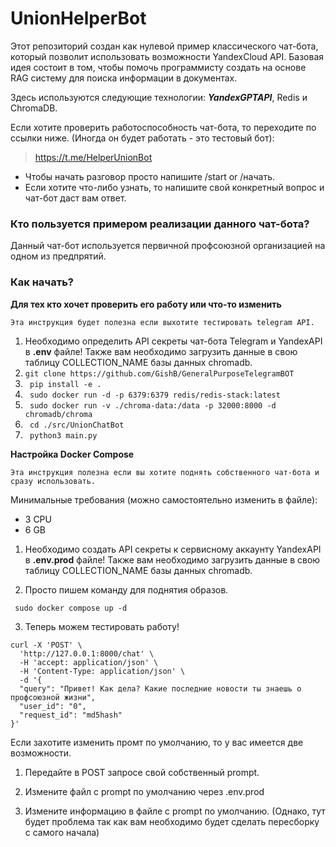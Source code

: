 # UnionHelperBot
 
 Этот репозиторий создан как нулевой пример классического чат-бота, который позволит использовать возможности 
 YandexCloud API. Базовая идея состоит в том, чтобы помочь программисту создать на основе RAG систему для поиска информации в документах.
 
 Здесь используются следующие технологии: ***YandexGPTAPI***, Redis и ChromaDB.

 Если хотите проверить работоспособность чат-бота, то переходите по ссылки ниже.
 (Иногда он будет работать - это тестовый бот):
> https://t.me/HelperUnionBot
 
 - Чтобы начать разговор просто напишите /start or /начать.
 - Если хотите что-либо узнать, то напишите свой конкретный вопрос и чат-бот даст вам ответ.


 ### Кто пользуется примером реализации данного чат-бота?

 Данный чат-бот используется первичной профсоюзной организацией на одном из предпрятий.
 
 ### Как начать?

**Для тех кто хочет проверить его работу или что-то изменить**

``Эта инструкция будет полезна если выхотите тестировать telegram API.``
   1. Необходимо определить API секреты чат-бота Telegram и YandexAPI в **.env** файле! Также вам необходимо загрузить данные в свою таблицу COLLECTION_NAME базы данных chromadb.
   2. `` git clone https://github.com/GishB/GeneralPurposeTelegramBOT ``
   3. `` pip install -e .``
   4. `` sudo docker run -d -p 6379:6379 redis/redis-stack:latest``
   5. `` sudo docker run -v ./chroma-data:/data -p 32000:8000 -d chromadb/chroma`` 
   6. `` cd ./src/UnionChatBot``
   7. `` python3 main.py``

**Настройка Docker Compose**

``Эта инструкция полезна если вы хотите поднять собственного чат-бота и сразу использовать.``

Минимальные требования (можно самостоятельно изменить в файле):
 - 3 CPU
 - 6 GB

1. Необходимо создать API секреты к сервисному аккаунту YandexAPI в **.env.prod** файле! Также вам необходимо загрузить данные в свою таблицу COLLECTION_NAME базы данных chromadb.


2. Просто пишем команду для поднятия образов.
```commandline
 sudo docker compose up -d
```

3. Теперь можем тестировать работу!
```commandline
curl -X 'POST' \
  'http://127.0.0.1:8000/chat' \
  -H 'accept: application/json' \
  -H 'Content-Type: application/json' \
  -d '{
  "query": "Привет! Как дела? Какие последние новости ты знаешь о профсоюзной жизни",
  "user_id": "0",
  "request_id": "md5hash"
}'
```


Если захотите изменить промт по умолчанию, то у вас имеется две возможности.

1. Передайте в POST запросе свой собственный prompt.

2. Измените файл с prompt по умолчанию через .env.prod

3. Измените информацию в файле с prompt по умолчанию.
(Однако, тут будет проблема так как вам необходимо будет сделать пересборку с самого начала)
